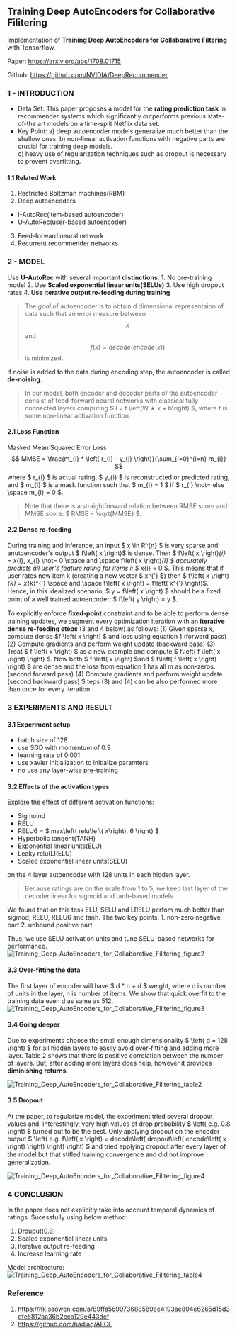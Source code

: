 ## Training Deep AutoEncoders for Collaborative Filitering
<head>
    <script src="https://cdn.mathjax.org/mathjax/latest/MathJax.js?config=TeX-AMS-MML_HTMLorMML" type="text/javascript"></script>
    <script type="text/x-mathjax-config">
        MathJax.Hub.Config({
            tex2jax: {
            skipTags: ['script', 'noscript', 'style', 'textarea', 'pre'],
            inlineMath: [['$','$']]
            }
        });
    </script>
</head>

Implementation of **Training Deep AutoEncoders for Collaborative Filtering** with Tensorflow.

Paper: https://arxiv.org/abs/1708.01715

Github: https://github.com/NVIDIA/DeepRecommender

### 1 - INTRODUCTION
* Data Set: 
   This paper proposes a model for the **rating prediction task** in recommender systems which significantly outperforms previous state-of-the art models on a time-split Netflix data set.
* Key Point:
   a) deep autoencoder models generalize much better than the shallow ones.
   	b) non-linear activation functions with negative parts are crucial for training deep models.	
   	c) heavy use of regularization techniques such as dropout is necessary to prevent overfitting.

#### 1.1 Related Work
1. Restricted Boltzman machines(RBM) 
2. Deep autoencoders
  * I-AutoRec(item-based autoencoder)
  * U-AutoRec(user-based autoencoder)
3. Feed-forward neural network
4. Recurrent recommender networks

### 2 - MODEL
Use **U-AutoRec** with several important **distinctions**.
	1. No pre-training model
	2. Use **Scaled exponential linear units(SELUs)**
	3. Use high dropout rates
	4. **Use iterative output re-feeding during training**

> The *goal* of autoencoder is to obtain d dimensional representaion of data such that an error measure between $$ x $$ and $$ f\left( x \right) = decode\left( encode\left( x \right) \right)$$ is minimized.

If noise is added to the data during encoding step, the autoencoder is called **de-noising**.

> In our model, both encoder and decoder parts of the autoencoder consist of feed-forward neural networks with classical fully connected layers computing $ l = f \left(W ∗ x + b\right) $, where f is some non-linear activation function.

#### 2.1 Loss Function
Masked Mean Squared Error Loss
$$
MMSE = \frac{m_{i} * \left( r_{i} - y_{j} \right)}{\sum_{i=0}^{i=n} m_{i}}
$$
where $ r_{i} $ is actual rating, $ y_{i} $ is reconstructed or predicted rating, and $ m_{i} $ is a mask function such that $ m_{i} = 1 $ if $ r_{i} \not= else  \space m_{i} = 0 $.

> Note that there is a straightforward relation between RMSE score and MMSE score: $ RMSE = \sqrt{MMSE} $.

#### 2.2 Dense re-feeding
During training and inference, an input $ x \in R^{n} $ is very sparse and anutoencoder's output $ f\left( x \right)$ is dense. Then $ f\left( x \right)_{i} = x_{i}, x_{i} \not= 0 \space and \space f\left( x \right)_{i} $ accurately predicts all user's *feature* rating for items i: $ x_{i} = 0 $. This means that if user rates new item k (creating a new vector $ x^{'} $) then $ f\left( x \right)_{k} = x_{k}^{'}  \space and \space f\left( x \right) = f\left( x^{'} \right)$. Hence, in this idealized scenario, $ y = f\left( x \right) $  should be a ﬁxed point of a well trained autoencoder: $ f\left( y \right) = y $.

To explicitly enforce **ﬁxed-point** constraint and to be able to perform dense training updates, we augment every optimization iteration with an **iterative dense re-feeding steps** (3 and 4 below) as follows:
	(1) Given sparse $x$, compute dense $f \left( x \right) $ and loss using equation 1 (forward pass)
	(2) Compute gradients and perform weight update (backward pass)
	(3) Treat $ f \left( x \right)  $ as a new example and compute $ f\left( f \left( x \right) \right) $. Now both $ f \left( x \right)  $and $ f\left( f \left( x \right) \right) $ are dense and the loss from equation 1 has all m as non-zeros. (second forward pass)
	(4) Compute gradients and perform weight update (second backward pass) S
teps (3) and (4) can be also performed more than once for every iteration.

### 3 EXPERIMENTS AND RESULT
#### 3.1 Experiment setup
* batch size of 128
* use SGD with momentum of 0.9
* learning rate of 0.001
* use xavier initialization to initialize paramters
* no use any [layer-wise pre-training](https://blog.csdn.net/JNingWei/article/details/78836823)

#### 3.2 Effects of the activation types
Explore the effect of different activation functions:
* Sigmoind
* RELU
* RELU6 = $ max\left( relu\left( x\right), 6 \right) $ 
* Hyperbolic tangent(TANH)
* Exponential linear units(ELU)
* Leaky relu(LRELU)
* Scaled exponential linear units(SELU)

on the 4 layer autoencoder with 128 units in each hidden layer.

> Because ratings are on the scale from 1 to 5, we keep last layer of the decoder linear for sigmoid and tanh-based models

We found that on this task ELU, SELU and LRELU perfom much better than sigmod, RELU, RELU6 and tanh.
The two key points:
	1. non-zero negative part
	2. unbound positive part

Thus, we use SELU activation units and tune SELU-based networks for performance.
![Training_Deep_AutoEncoders_for_Collaborative_Filitering_figure2](img/Training_Deep_AutoEncoders_for_Collaborative_Filitering_figure2.png)

#### 3.3 Over-fitting the data
The first layer of encoder will have $ d * n + d $ weight, where d is number of units in the layer, n is  number of items. We show that quick overfit to the training data even d as same as 512.
![Training_Deep_AutoEncoders_for_Collaborative_Filitering_figure3](img/Training_Deep_AutoEncoders_for_Collaborative_Filitering_figure3.png)

#### 3.4 Going deeper
Due to experiments choose the small enough dimensionality $ \left( d = 128 \right) $ for all hidden layers to easily avoid over-fitting and adding more layer. Table 2 shows that there is positive correlation between the number of layers. But, after adding more layers does help, however it provides **diminishing returns**.

![Training_Deep_AutoEncoders_for_Collaborative_Filitering_table2](img/Training_Deep_AutoEncoders_for_Collaborative_Filitering_table2.png)

#### 3.5 Dropout
At the paper, to regularize model, the experiment tried several dropout values and, interestingly, very high values of drop probability $ \left( e.g. 0.8 \right) $ turned out to be the best. Only applying dropout on the encoder output $ \left( e.g. f\left( x \right) = decode\left( dropout\left( encode\left( x \right) \right) \right) \right) $ and tried applying dropout after every layer of the model but that stiﬂed training convergence and did not improve generalization.

![Training_Deep_AutoEncoders_for_Collaborative_Filitering_figure4](img/Training_Deep_AutoEncoders_for_Collaborative_Filitering_figure4.png)

### 4 CONCLUSION
In the paper does not explicitly take into account temporal dynamics of ratings.
Sucessfully using below method:
1. Drouput(0.8)
2. Scaled exponential linear units
3. Iterative output re-feeding
4. Increase learning rate

Model architecture:
![Training_Deep_AutoEncoders_for_Collaborative_Filitering_table4](img/Training_Deep_AutoEncoders_for_Collaborative_Filitering_table4.png)

### Reference
1. https://hk.saowen.com/a/89ffa569973688589ee4193ae804e6265d15d3dfe5812aa36b2cca129e443def
2. https://github.com/hadlaq/AECF
